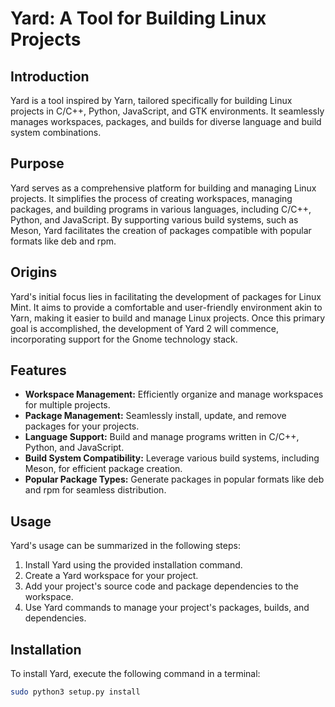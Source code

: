 # Yard: A Tool for Building Linux Projects

## Introduction
Yard is a tool inspired by Yarn, tailored specifically for building Linux projects in C/C++, Python, JavaScript, and GTK environments. It seamlessly manages workspaces, packages, and builds for diverse language and build system combinations.

## Purpose
Yard serves as a comprehensive platform for building and managing Linux projects. It simplifies the process of creating workspaces, managing packages, and building programs in various languages, including C/C++, Python, and JavaScript. By supporting various build systems, such as Meson, Yard facilitates the creation of packages compatible with popular formats like deb and rpm.

## Origins
Yard's initial focus lies in facilitating the development of packages for Linux Mint. It aims to provide a comfortable and user-friendly environment akin to Yarn, making it easier to build and manage Linux projects. Once this primary goal is accomplished, the development of Yard 2 will commence, incorporating support for the Gnome technology stack.

## Features
* **Workspace Management:** Efficiently organize and manage workspaces for multiple projects.
* **Package Management:** Seamlessly install, update, and remove packages for your projects.
* **Language Support:** Build and manage programs written in C/C++, Python, and JavaScript.
* **Build System Compatibility:** Leverage various build systems, including Meson, for efficient package creation.
* **Popular Package Types:** Generate packages in popular formats like deb and rpm for seamless distribution.

## Usage
Yard's usage can be summarized in the following steps:

1. Install Yard using the provided installation command.
2. Create a Yard workspace for your project.
3. Add your project's source code and package dependencies to the workspace.
4. Use Yard commands to manage your project's packages, builds, and dependencies.

## Installation

To install Yard, execute the following command in a terminal:

```bash
sudo python3 setup.py install
```